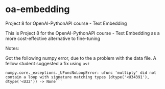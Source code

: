 # oa-embedding
Project 8 for OpenAI-PythonAPI course - Text Embedding

This is Project 8 for the OpenAI-PythonAPI course - Text Embedding as a more cost-effective alternative to fine-tuning

Notes: 

Got the following numpy error, due to the a problem with the data file. A fellow student suggested a fix using `ast`

```  File "<__array_function__ internals>", line 200, in dot
numpy.core._exceptions._UFuncNoLoopError: ufunc 'multiply' did not contain a loop with signature matching types (dtype('<U34391'), dtype('<U32')) -> None```


